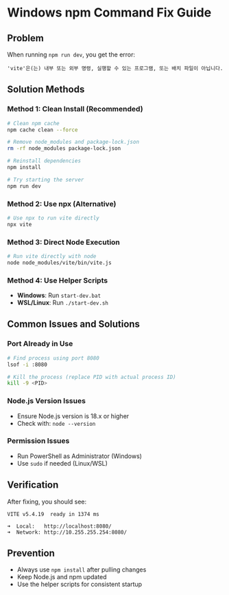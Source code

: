 # Windows npm Command Fix Guide

## Problem
When running `npm run dev`, you get the error:
```
'vite'은(는) 내부 또는 외부 명령, 실행할 수 있는 프로그램, 또는 배치 파일이 아닙니다.
```

## Solution Methods

### Method 1: Clean Install (Recommended)
```bash
# Clean npm cache
npm cache clean --force

# Remove node_modules and package-lock.json
rm -rf node_modules package-lock.json

# Reinstall dependencies
npm install

# Try starting the server
npm run dev
```

### Method 2: Use npx (Alternative)
```bash
# Use npx to run vite directly
npx vite
```

### Method 3: Direct Node Execution
```bash
# Run vite directly with node
node node_modules/vite/bin/vite.js
```

### Method 4: Use Helper Scripts
- **Windows**: Run `start-dev.bat`
- **WSL/Linux**: Run `./start-dev.sh`

## Common Issues and Solutions

### Port Already in Use
```bash
# Find process using port 8080
lsof -i :8080

# Kill the process (replace PID with actual process ID)
kill -9 <PID>
```

### Node.js Version Issues
- Ensure Node.js version is 18.x or higher
- Check with: `node --version`

### Permission Issues
- Run PowerShell as Administrator (Windows)
- Use `sudo` if needed (Linux/WSL)

## Verification
After fixing, you should see:
```
VITE v5.4.19  ready in 1374 ms

➜  Local:   http://localhost:8080/
➜  Network: http://10.255.255.254:8080/
```

## Prevention
- Always use `npm install` after pulling changes
- Keep Node.js and npm updated
- Use the helper scripts for consistent startup